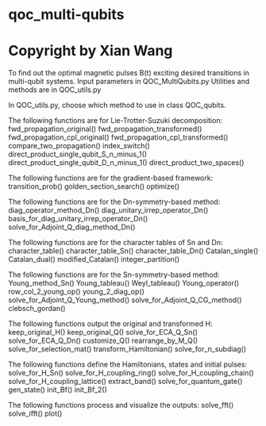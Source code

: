 # qoc_multi-qubits
# Copyright by Xian Wang
To find out the optimal magnetic pulses B(t) exciting desired transitions in multi-qubit systems.
Input parameters in QOC_MultiQubits.py
Utilities and methods are in QOC_utils.py

In QOC_utils.py, choose which method to use in class QOC_qubits.

The following functions are for Lie-Trotter-Suzuki decomposition:
fwd_propagation_original()
fwd_propagation_transformed()
fwd_propagation_cpl_original()
fwd_propagation_cpl_transformed()
compare_two_propagation()
index_switch()
direct_product_single_qubit_S_n_minus_1()
direct_product_single_qubit_D_n_minus_1()
direct_product_two_spaces()

The following functions are for the gradient-based framework:
transition_prob()
golden_section_search()
optimize()

The following functions are for the Dn-symmetry-based method:
diag_operator_method_Dn()
diag_unitary_irrep_operator_Dn()
basis_for_diag_unitary_irrep_operator_Dn()
solve_for_Adjoint_Q_diag_method_Dn()

The following functions are for the character tables of Sn and Dn:
character_table()
character_table_Sn()
character_table_Dn()
Catalan_single()
Catalan_dual()
modified_Catalan()
integer_partition()

The following functions are for the Sn-symmetry-based method:
Young_method_Sn()
Young_tableau()
Weyl_tableau()
Young_operator()
row_col_2_young_op()
young_2_diag_op()
solve_for_Adjoint_Q_Young_method()
solve_for_Adjoint_Q_CG_method()
clebsch_gordan()

The following functions output the original and transformed H:
keep_original_H()
keep_original_Q()
solve_for_ECA_Q_Sn()
solve_for_ECA_Q_Dn()
customize_Q()
rearrange_by_M_Q()
solve_for_selection_mat()
transform_Hamiltonian()
solve_for_n_subdiag()

The following functions define the Hamiltonians, states and initial pulses:
solve_for_H_Sn()
solve_for_H_coupling_ring()
solve_for_H_coupling_chain()
solve_for_H_coupling_lattice()
extract_band()
solve_for_quantum_gate()
gen_state()
init_Bf()
init_Bf_2()

The following functions process and visualize the outputs:
solve_fft()
solve_ifft()
plot()
